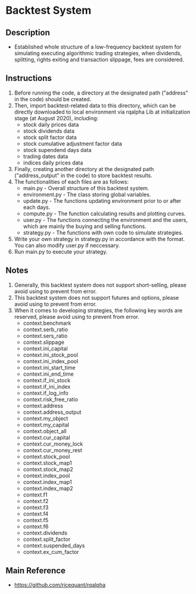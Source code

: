 # Backtest System

## Description
* Established whole structure of a low-frequency backtest system for simulating executing algorithmic trading strategies, when dividends, splitting, rights exiting and transaction slippage, fees are considered.

## Instructions
1.  Before running the code, a directory at the designated path ("address" in the code) should be created.
2.  Then, import backtest-related data to this directory, which can be directly downloaded to local environment via rqalpha Lib at initialization stage (at August 2020), including:
    * stock daily prices data
    * stock dividends data
    * stock split factor data
    * stock cumulative adjustment factor data
    * stock supendend days data
    * trading dates data
    * indices daily prices data
3.  Finally, creating another directory at the designated path ("address_output" in the code) to store backtest results.
4.  The functionalities of each files are as follows:
    * main.py - Overall structure of this backtest system.
    * environment.py - The class storing global variables.
    * update.py - The functions updating environment prior to or after each days.
    * compute.py - The function calculating results and plotting curves.
    * user.py - The functions connecting the environment and the users, which are mainly the buying and selling functions.
    * strategy.py - The functions with own code to simulate strategies.
5.  Write your own strategy in strategy.py in accordance with the format. You can also modify user.py if neccessary.
6.  Run main.py to execute your strategy.

## Notes
1.  Generally, this backtest system does not support short-selling, please avoid using to prevent from error.
2.  This backtest system does not support futures and options, please avoid using to prevent from error.
3.  When it comes to developing strategies, the following key words are reserved, please avoid using to prevent from error.
    * context.benchmark 
    * context.serb_ratio 
    * context.sers_ratio
    * context.slippage
    * context.ini_capital 
    * context.ini_stock_pool
    * context.ini_index_pool 
    * context.ini_start_time
    * context.ini_end_time 
    * context.if_ini_stock
    * context.if_ini_index
    * context.if_log_info
    * context.risk_free_ratio 
    * context.address 
    * context.address_output
    * context.my_object
    * context.my_capital
    * context.object_all
    * context.cur_capital
    * context.cur_money_lock
    * context.cur_money_rest
    * context.stock_pool
    * context.stock_map1
    * context.stock_map2
    * context.index_pool
    * context.index_map1
    * context.index_map2
    * context.f1
    * context.f2
    * context.f3
    * context.f4
    * context.f5
    * context.f6
    * context.dividends
    * context.split_factor
    * context.suspended_days
    * context.ex_cum_factor

## Main Reference
* <a style='color: black;' href='https://github.com/ricequant/rqalpha' target='_blank'>https://github.com/ricequant/rqalpha</a>

